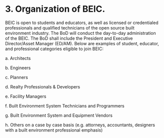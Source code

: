 # 3. Organization of BEIC.

BEIC is open to students and educators, as well as licensed or credentialed professionals and qualified technicians of the open source built environment industry. The BoD will conduct the day-to-day administration of the BEIC. The BoD shall include the President and Executive Director/Asset Manager (ED/AM). Below are examples of student, educator, and professional categories eligible to join BEIC: 

a. Architects 

b. Engineers

c. Planners

d. Realty Professionals & Developers

e. Facility Managers

f. Built Environment System Technicians and Programmers  

g. Built Environment System and Equipment Vendors 

h. Others on a case by case basis (e.g. attorneys, accountants, designers with a built environment professional emphasis)
